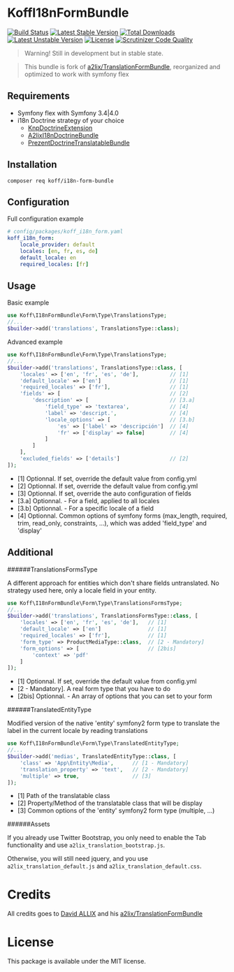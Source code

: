 KoffI18nFormBundle
==================

[![Build Status](https://travis-ci.org/sadikoff/i18n-form-bundle.svg?branch=master)](https://travis-ci.org/sadikoff/i18n-form-bundle)
[![Latest Stable Version](https://poser.pugx.org/koff/i18n-form-bundle/v/stable.svg)](https://packagist.org/packages/koff/i18n-form-bundle) 
[![Total Downloads](https://poser.pugx.org/koff/i18n-form-bundle/downloads.svg)](https://packagist.org/packages/koff/i18n-form-bundle) 
[![Latest Unstable Version](https://poser.pugx.org/koff/i18n-form-bundle/v/unstable.svg)](https://packagist.org/packages/koff/i18n-form-bundle) 
[![License](https://poser.pugx.org/koff/i18n-form-bundle/license.svg)](https://packagist.org/packages/koff/i18n-form-bundle)
[![Scrutinizer Code Quality](https://scrutinizer-ci.com/g/sadikoff/i18n-form-bundle/badges/quality-score.png?b=master)](https://scrutinizer-ci.com/g/sadikoff/i18n-form-bundle/?branch=master)

>Warning! Still in development but in stable state. 

>This bundle is fork of [a2lix/TranslationFormBundle](https://github.com/a2lix/TranslationFormBundle), reorganized and optimized to work with symfony flex 

Requirements
------------
* Symfony flex with Symfony 3.4|4.0
* i18n Doctrine strategy of your choice
  * [KnpDoctrineExtension](https://github.com/KnpLabs/DoctrineBehaviors#translatable)
  * [A2lixI18nDoctrineBundle](https://github.com/a2lix/I18nDoctrineBundle)
  * [PrezentDoctrineTranslatableBundle](https://github.com/Prezent/doctrine-translatable-bundle/blob/master/Resources/doc/index.md)

Installation
------------

    composer req koff/i18n-form-bundle

Configuration
-------------
Full configuration example

```yaml
# config/packages/koff_i18n_form.yaml
koff_i18n_form:
    locale_provider: default
    locales: [en, fr, es, de]
    default_locale: en
    required_locales: [fr]
```

Usage
-----

Basic example

```php
use Koff\I18nFormBundle\Form\Type\TranslationsType;
//...
$builder->add('translations', TranslationsType::class);
```

Advanced example

```php
use Koff\I18nFormBundle\Form\Type\TranslationsType;
//...
$builder->add('translations', TranslationsType::class, [
    'locales' => ['en', 'fr', 'es', 'de'],          // [1]
    'default_locale' => ['en']                      // [1]
    'required_locales' => ['fr'],                   // [1]
    'fields' => [                                   // [2]
        'description' => [                          // [3.a]
            'field_type' => 'textarea',             // [4]
            'label' => 'descript.',                 // [4]
            'locale_options' => [                   // [3.b]
                'es' => ['label' => 'descripción']  // [4]
                'fr' => ['display' => false]        // [4]
            ]
        ]
    ],
    'excluded_fields' => ['details']                // [2]
]);
```

* [1] Optionnal. If set, override the default value from config.yml
* [2] Optionnal. If set, override the default value from config.yml
* [3] Optionnal. If set, override the auto configuration of fields
* [3.a] Optionnal. - For a field, applied to all locales
* [3.b] Optionnal. - For a specific locale of a field
* [4] Optionnal. Common options of symfony forms (max_length, required, trim, read_only, constraints, ...), which was added 'field_type' and 'display'


Additional
----------

######TranslationsFormsType

A different approach for entities which don't share fields untranslated. No strategy used here, only a locale field in your entity.

```php
use Koff\I18nFormBundle\Form\Type\TranslationsFormsType;
//...
$builder->add('translations', TranslationsFormsType::class, [
    'locales' => ['en', 'fr', 'es', 'de'],   // [1]
    'default_locale' => ['en']               // [1]
    'required_locales' => ['fr'],            // [1]
    'form_type' => ProductMediaType::class,  // [2 - Mandatory]
    'form_options' => [                      // [2bis]
        'context' => 'pdf'
    ]
]);
```

* [1] Optionnal. If set, override the default value from config.yml
* [2 - Mandatory]. A real form type that you have to do
* [2bis] Optionnal. - An array of options that you can set to your form

######TranslatedEntityType

Modified version of the native 'entity' symfony2 form type to translate the label in the current locale by reading translations

```php
use Koff\I18nFormBundle\Form\Type\TranslatedEntityType;
//...
$builder->add('medias', TranslatedEntityType::class, [
    'class' => 'App\Entity\Media',      // [1 - Mandatory]
    'translation_property' => 'text',   // [2 - Mandatory]
    'multiple' => true,                 // [3]
]);
```
    
* [1] Path of the translatable class
* [2] Property/Method of the translatable class that will be display
* [3] Common options of the 'entity' symfony2 form type (multiple, ...)

######Assets

If you already use Twitter Bootstrap, you only need to enable the Tab functionality and use `a2lix_translation_bootstrap.js`.

Otherwise, you will still need jquery, and you use `a2lix_translation_default.js` and `a2lix_translation_default.css`.

Credits
=======
All credits goes to [David ALLIX](https://github.com/a2lix) and his [a2lix/TranslationFormBundle](https://github.com/a2lix/TranslationFormBundle)

License
=======
This package is available under the MIT license.